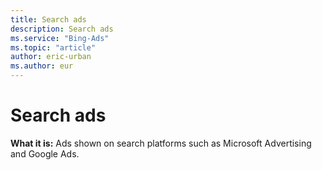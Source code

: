 ```yaml
---
title: Search ads
description: Search ads
ms.service: "Bing-Ads"
ms.topic: "article"
author: eric-urban
ms.author: eur
---
```


# Search ads

**What it is:**  Ads shown on search platforms such as Microsoft Advertising and Google Ads.


